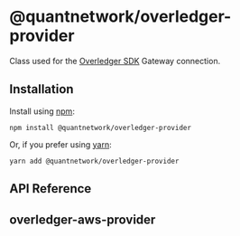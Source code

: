 [docs]: https://github.com/quantnetwork/overledger-sdk-javascript-v2/blob/master/README.md
[repo]: https://github.com/quantnetwork/overledger-sdk-javascript-v2

# @quantnetwork/overledger-provider

Class used for the [Overledger SDK][repo] Gateway connection.

## Installation

Install using [npm](https://www.npmjs.org/):
```
npm install @quantnetwork/overledger-provider
```

Or, if you prefer using [yarn](https://yarnpkg.com/):

```
yarn add @quantnetwork/overledger-provider
```

## API Reference

<a name="module_overledger-aws-provider"></a>

## overledger-aws-provider

